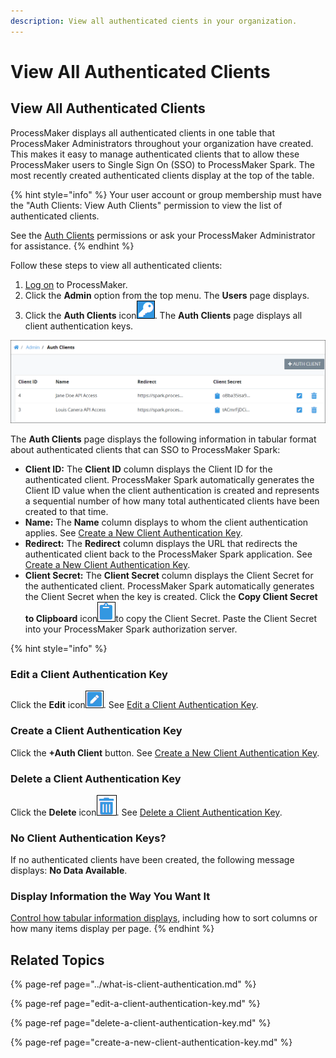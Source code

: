 ```yaml
---
description: View all authenticated cients in your organization.
---
```


# View All Authenticated Clients

## View All Authenticated Clients <a id="view-all-scripts"></a>

ProcessMaker displays all authenticated clients in one table that ProcessMaker Administrators throughout your organization have created. This makes it easy to manage authenticated clients that to allow these ProcessMaker users to Single Sign On \(SSO\) to ProcessMaker Spark. The most recently created authenticated clients display at the top of the table.

{% hint style="info" %}
Your user account or group membership must have the "Auth Clients: View Auth Clients" permission to view the list of authenticated clients.

See the [Auth Clients](../../permission-descriptions-for-users-and-groups.md#auth-clients) permissions or ask your ProcessMaker Administrator for assistance.
{% endhint %}

Follow these steps to view all authenticated clients:

1. [Log on](../../../using-processmaker/log-in.md#log-in) to ProcessMaker.
2. Click the **Admin** option from the top menu. The **Users** page displays.
3. Click the **Auth Clients** icon![](../../../.gitbook/assets/auth-client-icon-admin.png). The **Auth Clients** page displays all client authentication keys. 

![&quot;Auth Clients&quot; page displays all authenticated clients that can SSO to ProcessMaker Spark](../../../.gitbook/assets/auth-client-page-admin.png)

The **Auth Clients** page displays the following information in tabular format about authenticated clients that can SSO to ProcessMaker Spark:

* **Client ID:** The **Client ID** column displays the Client ID for the authenticated client. ProcessMaker Spark automatically generates the Client ID value when the client authentication is created and represents a sequential number of how many total authenticated clients have been created to that time.
* **Name:** The **Name** column displays to whom the client authentication applies. See [Create a New Client Authentication Key](create-a-new-client-authentication-key.md).
* **Redirect:** The **Redirect** column displays the URL that redirects the authenticated client back to the ProcessMaker Spark application. See [Create a New Client Authentication Key](create-a-new-client-authentication-key.md).
* **Client Secret:** The **Client Secret** column displays the Client Secret for the authenticated client. ProcessMaker Spark automatically generates the Client Secret when the key is created. Click the **Copy Client Secret to Clipboard** icon![](../../../.gitbook/assets/copy-icon-admin.png)to copy the Client Secret. Paste the Client Secret into your ProcessMaker Spark authorization server.

{% hint style="info" %}
### Edit a Client Authentication Key

Click the **Edit** icon![](../../../.gitbook/assets/edit-icon.png). See [Edit a Client Authentication Key](edit-a-client-authentication-key.md).

### Create a Client Authentication Key

Click the **+Auth Client** button. See [Create a New Client Authentication Key](create-a-new-client-authentication-key.md#create-a-client-authentication-key).

### Delete a Client Authentication Key

Click the **Delete** icon![](../../../.gitbook/assets/trash-icon-process-modeler-processes.png). See [Delete a Client Authentication Key](delete-a-client-authentication-key.md#delete-a-client-authentication-key).

### No Client Authentication Keys?

If no authenticated clients have been created, the following message displays: **No Data Available**.

### Display Information the Way You Want It

[Control how tabular information displays](../../../using-processmaker/control-how-requests-display-in-a-tab.md), including how to sort columns or how many items display per page.
{% endhint %}

## Related Topics

{% page-ref page="../what-is-client-authentication.md" %}

{% page-ref page="edit-a-client-authentication-key.md" %}

{% page-ref page="delete-a-client-authentication-key.md" %}

{% page-ref page="create-a-new-client-authentication-key.md" %}

